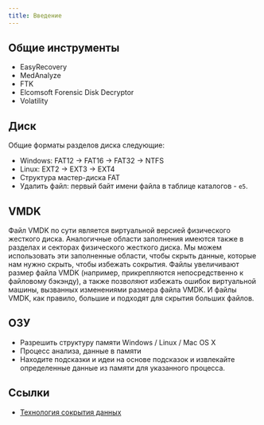 ```yaml
---
title: Введение
---
```


## Общие инструменты

- EasyRecovery
- MedAnalyze
- FTK
- Elcomsoft Forensic Disk Decryptor
- Volatility

## Диск

Общие форматы разделов диска следующие:

- Windows: FAT12 -> FAT16 -> FAT32 -> NTFS
- Linux: EXT2 -> EXT3 -> EXT4
- Структура мастер-диска FAT
- Удалить файл: первый байт имени файла в таблице каталогов - `e5`.

## VMDK

Файл VMDK по сути является виртуальной версией физического жесткого диска. Аналогичные области заполнения имеются также
в разделах и секторах физического жесткого диска. Мы можем использовать эти заполненные области, чтобы скрыть данные,
которые нам нужно скрыть, чтобы избежать сокрытия. Файлы увеличивают размер файла VMDK (например, прикрепляются
непосредственно к файловому бэкэнду), а также позволяют избежать ошибок виртуальной машины, вызванных изменениями
размера файла VMDK. И файлы VMDK, как правило, большие и подходят для скрытия больших файлов.

## ОЗУ

- Разрешить структуру памяти Windows / Linux / Mac OS X
- Процесс анализа, данные в памяти
- Находите подсказки и идеи на основе подсказок и извлекайте определенные данные из памяти для указанного процесса.

## Ссылки

- [Технология сокрытия данных](<https://www.sciencedirect.com/topics/computer-science/data-hiding-technique>)